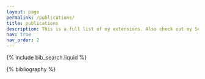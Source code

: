 ```yaml
---
layout: page
permalink: /publications/
title: publications
description: This is a full list of my extensions. Also check out my Selected publications on the main page :)
nav: true
nav_order: 2
---
```


<!-- _pages/publications.md -->

<!-- Bibsearch Feature -->

{% include bib_search.liquid %}

<div class="publications">

{% bibliography %}

</div>

